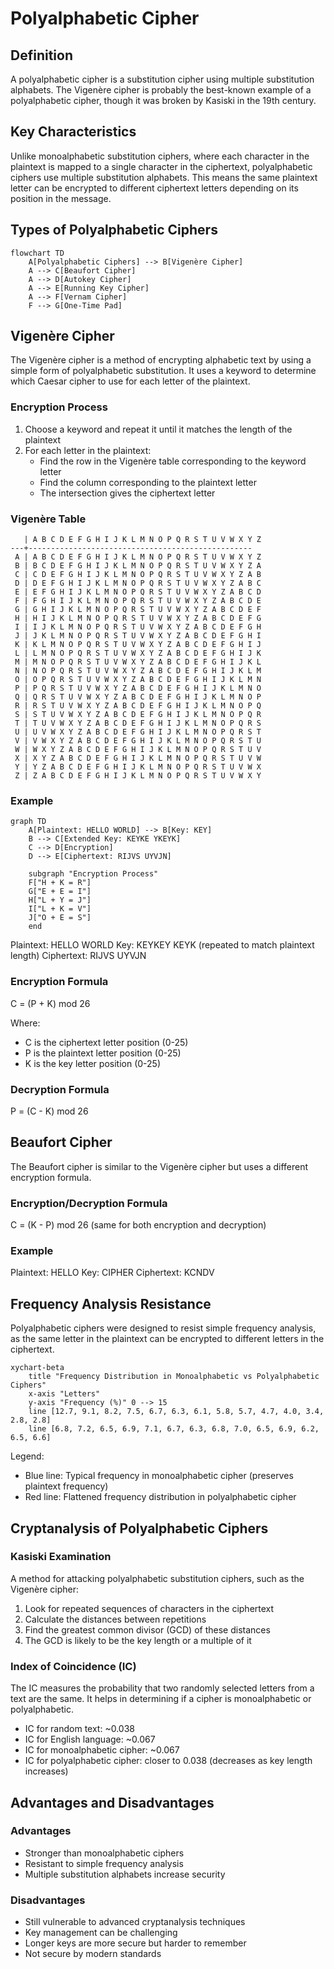 # Polyalphabetic Cipher

## Definition
A polyalphabetic cipher is a substitution cipher using multiple substitution alphabets. The Vigenère cipher is probably the best-known example of a polyalphabetic cipher, though it was broken by Kasiski in the 19th century.

## Key Characteristics

Unlike monoalphabetic substitution ciphers, where each character in the plaintext is mapped to a single character in the ciphertext, polyalphabetic ciphers use multiple substitution alphabets. This means the same plaintext letter can be encrypted to different ciphertext letters depending on its position in the message.

## Types of Polyalphabetic Ciphers

```mermaid
flowchart TD
    A[Polyalphabetic Ciphers] --> B[Vigenère Cipher]
    A --> C[Beaufort Cipher]
    A --> D[Autokey Cipher]
    A --> E[Running Key Cipher]
    A --> F[Vernam Cipher]
    F --> G[One-Time Pad]
```

## Vigenère Cipher

The Vigenère cipher is a method of encrypting alphabetic text by using a simple form of polyalphabetic substitution. It uses a keyword to determine which Caesar cipher to use for each letter of the plaintext.

### Encryption Process

1. Choose a keyword and repeat it until it matches the length of the plaintext
2. For each letter in the plaintext:
   - Find the row in the Vigenère table corresponding to the keyword letter
   - Find the column corresponding to the plaintext letter
   - The intersection gives the ciphertext letter

### Vigenère Table

```
   | A B C D E F G H I J K L M N O P Q R S T U V W X Y Z
---+--------------------------------------------------
 A | A B C D E F G H I J K L M N O P Q R S T U V W X Y Z
 B | B C D E F G H I J K L M N O P Q R S T U V W X Y Z A
 C | C D E F G H I J K L M N O P Q R S T U V W X Y Z A B
 D | D E F G H I J K L M N O P Q R S T U V W X Y Z A B C
 E | E F G H I J K L M N O P Q R S T U V W X Y Z A B C D
 F | F G H I J K L M N O P Q R S T U V W X Y Z A B C D E
 G | G H I J K L M N O P Q R S T U V W X Y Z A B C D E F
 H | H I J K L M N O P Q R S T U V W X Y Z A B C D E F G
 I | I J K L M N O P Q R S T U V W X Y Z A B C D E F G H
 J | J K L M N O P Q R S T U V W X Y Z A B C D E F G H I
 K | K L M N O P Q R S T U V W X Y Z A B C D E F G H I J
 L | L M N O P Q R S T U V W X Y Z A B C D E F G H I J K
 M | M N O P Q R S T U V W X Y Z A B C D E F G H I J K L
 N | N O P Q R S T U V W X Y Z A B C D E F G H I J K L M
 O | O P Q R S T U V W X Y Z A B C D E F G H I J K L M N
 P | P Q R S T U V W X Y Z A B C D E F G H I J K L M N O
 Q | Q R S T U V W X Y Z A B C D E F G H I J K L M N O P
 R | R S T U V W X Y Z A B C D E F G H I J K L M N O P Q
 S | S T U V W X Y Z A B C D E F G H I J K L M N O P Q R
 T | T U V W X Y Z A B C D E F G H I J K L M N O P Q R S
 U | U V W X Y Z A B C D E F G H I J K L M N O P Q R S T
 V | V W X Y Z A B C D E F G H I J K L M N O P Q R S T U
 W | W X Y Z A B C D E F G H I J K L M N O P Q R S T U V
 X | X Y Z A B C D E F G H I J K L M N O P Q R S T U V W
 Y | Y Z A B C D E F G H I J K L M N O P Q R S T U V W X
 Z | Z A B C D E F G H I J K L M N O P Q R S T U V W X Y
```

### Example

```mermaid
graph TD
    A[Plaintext: HELLO WORLD] --> B[Key: KEY]
    B --> C[Extended Key: KEYKE YKEYK]
    C --> D[Encryption]
    D --> E[Ciphertext: RIJVS UYVJN]
    
    subgraph "Encryption Process"
    F["H + K = R"] 
    G["E + E = I"]
    H["L + Y = J"]
    I["L + K = V"]
    J["O + E = S"]
    end
```

Plaintext: HELLO WORLD
Key: KEYKEY KEYK (repeated to match plaintext length)
Ciphertext: RIJVS UYVJN

### Encryption Formula
C = (P + K) mod 26

Where:
- C is the ciphertext letter position (0-25)
- P is the plaintext letter position (0-25)
- K is the key letter position (0-25)

### Decryption Formula
P = (C - K) mod 26

## Beaufort Cipher

The Beaufort cipher is similar to the Vigenère cipher but uses a different encryption formula.

### Encryption/Decryption Formula
C = (K - P) mod 26 (same for both encryption and decryption)

### Example
Plaintext: HELLO
Key: CIPHER
Ciphertext: KCNDV

## Frequency Analysis Resistance

Polyalphabetic ciphers were designed to resist simple frequency analysis, as the same letter in the plaintext can be encrypted to different letters in the ciphertext.

```mermaid
xychart-beta
    title "Frequency Distribution in Monoalphabetic vs Polyalphabetic Ciphers"
    x-axis "Letters"
    y-axis "Frequency (%)" 0 --> 15
    line [12.7, 9.1, 8.2, 7.5, 6.7, 6.3, 6.1, 5.8, 5.7, 4.7, 4.0, 3.4, 2.8, 2.8]
    line [6.8, 7.2, 6.5, 6.9, 7.1, 6.7, 6.3, 6.8, 7.0, 6.5, 6.9, 6.2, 6.5, 6.6]
```

Legend:
- Blue line: Typical frequency in monoalphabetic cipher (preserves plaintext frequency)
- Red line: Flattened frequency distribution in polyalphabetic cipher

## Cryptanalysis of Polyalphabetic Ciphers

### Kasiski Examination
A method for attacking polyalphabetic substitution ciphers, such as the Vigenère cipher:
1. Look for repeated sequences of characters in the ciphertext
2. Calculate the distances between repetitions
3. Find the greatest common divisor (GCD) of these distances
4. The GCD is likely to be the key length or a multiple of it

### Index of Coincidence (IC)
The IC measures the probability that two randomly selected letters from a text are the same. It helps in determining if a cipher is monoalphabetic or polyalphabetic.

- IC for random text: ~0.038
- IC for English language: ~0.067
- IC for monoalphabetic cipher: ~0.067
- IC for polyalphabetic cipher: closer to 0.038 (decreases as key length increases)

## Advantages and Disadvantages

### Advantages
- Stronger than monoalphabetic ciphers
- Resistant to simple frequency analysis
- Multiple substitution alphabets increase security

### Disadvantages
- Still vulnerable to advanced cryptanalysis techniques
- Key management can be challenging
- Longer keys are more secure but harder to remember
- Not secure by modern standards
